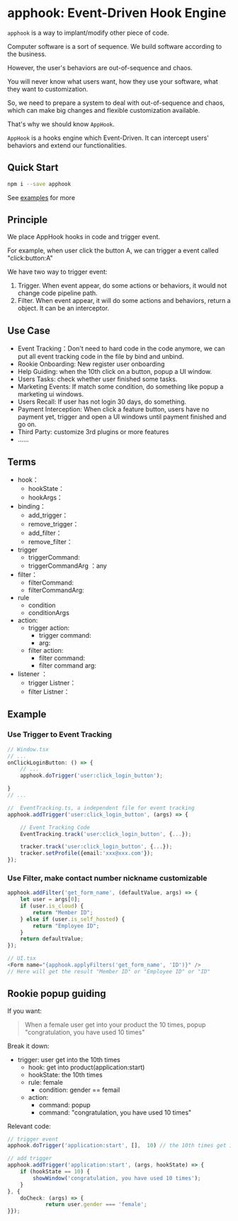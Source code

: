 # apphook: Event-Driven Hook Engine 

`apphook` is a way to implant/modify other piece of code.

Computer software is a sort of sequence. We build software according to the business.

However, the user's behaviors are out-of-sequence and chaos.

You will never know what users want, how they use your software, what they want to customization.

So, we need to prepare a system to deal with out-of-sequence and chaos, which can make big changes and flexible customization available.

That's why we should know `AppHook`.

`AppHook` is a hooks engine which Event-Driven. It can intercept users' behaviors and extend our functionalities.

## Quick Start

```bash
npm i --save apphook
```

See [examples](#example) for more

## Principle

We place AppHook hooks in code and trigger event.

For example, when user click the button A,  we can trigger a event called "click:button:A"

We have two way to trigger event:

1. Trigger. When event appear, do some actions or behaviors, it would not change code pipeline path.
2. Filter. When event appear, it will do some actions and behaviors, return a object. It can be an interceptor.


## Use Case

- Event Tracking：Don't need to hard code in the code anymore, we can put all event tracking code in the file by bind and unbind.
- Rookie Onboarding: New register user onboarding
- Help Guiding: when the 10th click on a button, popup a UI window.
- Users Tasks: check whether user finished some tasks.
- Marketing Events: If match some condition, do something like popup a marketing ui windows.
- Users Recall: If user has not login 30 days, do something.
- Payment Interception: When click a feature button, users have no payment yet, trigger and open a UI windows until payment finished and go on.
- Third Party: customize 3rd plugins or more features
- ......

## Terms

- hook：
    - hookState：
    - hookArgs：
- binding：
    - add_trigger：
    - remove_trigger：
    - add_filter：
    - remove_filter：
- trigger
    - triggerCommand:
    - triggerCommandArg ：any
- filter：
    - filterCommand:
    - filterCommandArg:
- rule 
    - condition
    - conditionArgs
- action:
    - trigger action: 
        - trigger command: 
        - arg: 
    - filter action: 
        - filter command: 
        - filter command arg: 
- listener ：
    - trigger Listner：
    - filter Listner：




## Example

### Use Trigger to Event Tracking

```typescript
// Window.tsx
// ...
onClickLoginButton: () => {
    // ...
    apphook.doTrigger('user:click_login_button');

}
// ...
```

```typescript
//  EventTracking.ts, a independent file for event tracking 
apphook.addTrigger('user:click_login_button', (args) => {

    // Event Tracking Code
    EventTracking.track('user:click_login_button', {...});

    tracker.track('user:click_login_button', {...});
    tracker.setProfile({email:'xxx@xxx.com'});
});
```


### Use Filter, make contact number nickname customizable

```typescript
apphook.addFilter('get_form_name', (defaultValue, args) => {
    let user = args[0];
    if (user.is_cloud) {
        return "Member ID";
    } else if (user.is_self_hosted) {
        return "Employee ID";
    }
    return defaultValue;
});
```

```typescript
// UI.tsx
<Form name="{apphook.applyFilters('get_form_name', 'ID')}" />  
// Here will get the result "Member ID" or "Employee ID" or "ID"
```

## Rookie popup guiding

If you want: 
> When a female user get into your product the 10 times, popup "congratulation, you have used 10 times"

Break it down:

- trigger: user get into the 10th times
    - hook: get into product(application:start)
    - hookState: the 10th times
    - rule: female
        - condition: gender == femail
    - action: 
        - command: popup
        - command: "congratulation, you have used 10 times"
        

Relevant code:
```typescript
// trigger event
apphook.doTrigger('application:start', [],  10) // the 10th times get in

// add trigger
apphook.addTrigger('application:start', (args, hookState) => {
    if (hookState == 10) {
        showWindow('congratulation, you have used 10 times');
    }
}, {
    doCheck: (args) => {
            return user.gender === 'female';
}});
```

    
